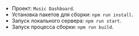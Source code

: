 * Проект: `Music Dashboard`.
* Установка пакетов для сборки: `npm run install`.
* Запуск локального сервера: `npm run start`.
* Запуск процесса сборки: `npm run build`.
